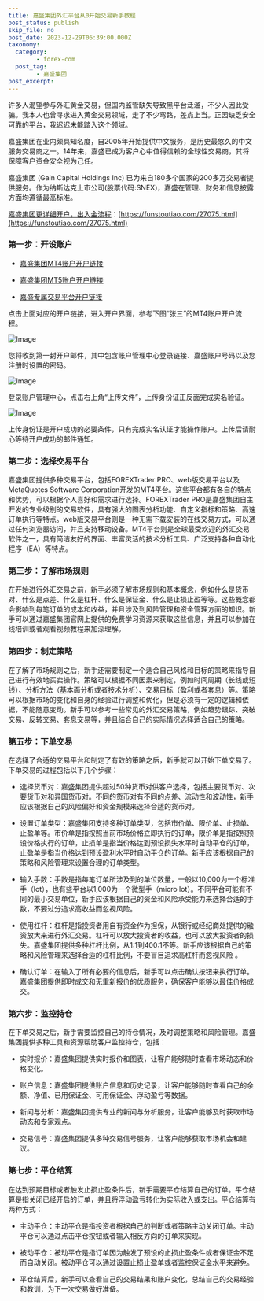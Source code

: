 ```yaml
---
title: 嘉盛集团外汇平台从0开始交易新手教程
post_status: publish
skip_file: no
post_date: 2023-12-29T06:39:00.000Z
taxonomy:
  category:
        - forex-com
  post_tag:
        - 嘉盛集团
post_excerpt: 
---
```

许多人渴望参与外汇黄金交易，但国内监管缺失导致黑平台泛滥，不少人因此受骗。我本人也曾寻求进入黄金交易领域，走了不少弯路，差点上当。正因缺乏安全可靠的平台，我迟迟未能踏入这个领域。

嘉盛集团在业内颇具知名度，自2005年开始提供中文服务，是历史最悠久的中文服务交易商之一。14年来，嘉盛已成为客户心中值得信赖的全球性交易商，其将保障客户资金安全视为己任。

嘉盛集团 (Gain Capital Holdings Inc) 已为来自180多个国家的200多万交易者提供服务。作为纳斯达克上市公司(股票代码:SNEX)，嘉盛在管理、财务和信息披露方面均遵循最高标准。

[嘉盛集团更详细开户，出入金流程](https://funstoutiao.com/27075.html)：[https://funstoutiao.com/27075.html](https://funstoutiao.com/27075.html)

### 第一步：开设账户

* [嘉盛集团MT4账户开户链接](https://s.ssgg.net/jsmt4)

* [嘉盛集团MT5账户开户链接](https://s.ssgg.net/jsmt5)

* [嘉盛专属交易平台开户链接](https://s.ssgg.net/js)

点击上面对应的开户链接，进入开户界面，参考下图“张三”的MT4账户开户流程。

![Image](https://prod-files-secure.s3.us-west-2.amazonaws.com/39ed1227-6d7d-4570-be36-9ccd4a2c4241/7a167aea-686b-400d-af59-4e18eb607a40/640.png?X-Amz-Algorithm=AWS4-HMAC-SHA256&X-Amz-Content-Sha256=UNSIGNED-PAYLOAD&X-Amz-Credential=ASIAZI2LB466XHRHV4MP%2F20251004%2Fus-west-2%2Fs3%2Faws4_request&X-Amz-Date=20251004T161307Z&X-Amz-Expires=3600&X-Amz-Security-Token=IQoJb3JpZ2luX2VjEMj%2F%2F%2F%2F%2F%2F%2F%2F%2F%2FwEaCXVzLXdlc3QtMiJHMEUCIQDx%2FQrTM3355FVs6VSsJJ7ia%2FElXnpk72eG8IZJQHNq5wIgbFg3h%2FXdnowfS%2FN5iBUm99sBcv6b7wi0tPDUmNPmUPYq%2FwMIYRAAGgw2Mzc0MjMxODM4MDUiDLgF0Vc9f%2F6SNDDB%2FircA9nrnKs5b3k4r2jTHE60qMEDlhKCKOMhXND9F9gDiW2ZraIw4dA2NIfrPCakOfILamp43QS3U7ChwIrCJt7ZdUvKwCQOi%2B7%2FaUBhHnmLtZOp6i46vGGLk96TZDttkq7uuiVkpOWfbs2swuv9ocfxKVjHd2kgn8OSdFZJuCTC32ZRTiJzbPaxaJ9IhgNs8cOqK3pYHQifusslnRvYd%2FS0zVssKHQ0H3nVxUzHOrxsrY0Z1Q5sHa5fhcrOxgOhi2kVLSz4krFzQgRFgUkFIvEBqzPvYYNI1njWgT2Ld51jDbfJuHdnni8mLwK02X0HObfpXKjK9bPDDMtwPUvqpHsnuPyKSXBXwMn4dwmOi%2F1fsxOsXkwDnwThqTDAB8dc5k8c2BkiiOBgQSwh6SDMi9ephLyPRuaVh0w4x7DQ71zt%2FI4C3m2sThYWuisLLp8KpRPplkXgfm7tnXSL%2FvFrx%2B%2FquqXuPBA090wWfSFKVyzaRMW6lM9syr1eS%2FXaUtE5u%2FqEz5LHkhfhAmeHzHOlfjlq0N8sLKp775vxt2b7eDzhaC4MY6LmdMCr817Jlet0dkY%2FQ7bDNy7xZr%2FScl8jLs%2B3xZgcGmTtPhE7tpOfyrNoJ%2BsWapGZjMUTkEmfi7xoMIeEhccGOqUBtGgRp7vcn1cZp6EZiVa%2ByokPEO3L4SLZKgO%2FRg9NuN3sDzmTv1Qrth2yMU0aaraqEiu5FpbVSPEglShZ04RRqDUSx7dbmGv%2FoxRacj%2FT6%2F46KzaW2UFqNyvMXS6mv6fWSDifoiPqez6kkJIoA9b4bZC2dJPh3V5%2FleJb8ANgxRMiQRbqCoM%2FT5KgEOSPxeMg%2FoDSEdc0SvAcT1PEJZb8nxGCsHJS&X-Amz-Signature=582855fe8ec92f0aa2f20e418555ecb0b7e927c2ec521e12630e31a5e7ba81de&X-Amz-SignedHeaders=host&x-amz-checksum-mode=ENABLED&x-id=GetObject)

您将收到第一封开户邮件，其中包含账户管理中心登录链接、嘉盛账户号码以及您注册时设置的密码。

![Image](https://prod-files-secure.s3.us-west-2.amazonaws.com/39ed1227-6d7d-4570-be36-9ccd4a2c4241/eaa1c6b3-2877-4284-a0e1-530e222c27fb/image.png?X-Amz-Algorithm=AWS4-HMAC-SHA256&X-Amz-Content-Sha256=UNSIGNED-PAYLOAD&X-Amz-Credential=ASIAZI2LB466XHRHV4MP%2F20251004%2Fus-west-2%2Fs3%2Faws4_request&X-Amz-Date=20251004T161307Z&X-Amz-Expires=3600&X-Amz-Security-Token=IQoJb3JpZ2luX2VjEMj%2F%2F%2F%2F%2F%2F%2F%2F%2F%2FwEaCXVzLXdlc3QtMiJHMEUCIQDx%2FQrTM3355FVs6VSsJJ7ia%2FElXnpk72eG8IZJQHNq5wIgbFg3h%2FXdnowfS%2FN5iBUm99sBcv6b7wi0tPDUmNPmUPYq%2FwMIYRAAGgw2Mzc0MjMxODM4MDUiDLgF0Vc9f%2F6SNDDB%2FircA9nrnKs5b3k4r2jTHE60qMEDlhKCKOMhXND9F9gDiW2ZraIw4dA2NIfrPCakOfILamp43QS3U7ChwIrCJt7ZdUvKwCQOi%2B7%2FaUBhHnmLtZOp6i46vGGLk96TZDttkq7uuiVkpOWfbs2swuv9ocfxKVjHd2kgn8OSdFZJuCTC32ZRTiJzbPaxaJ9IhgNs8cOqK3pYHQifusslnRvYd%2FS0zVssKHQ0H3nVxUzHOrxsrY0Z1Q5sHa5fhcrOxgOhi2kVLSz4krFzQgRFgUkFIvEBqzPvYYNI1njWgT2Ld51jDbfJuHdnni8mLwK02X0HObfpXKjK9bPDDMtwPUvqpHsnuPyKSXBXwMn4dwmOi%2F1fsxOsXkwDnwThqTDAB8dc5k8c2BkiiOBgQSwh6SDMi9ephLyPRuaVh0w4x7DQ71zt%2FI4C3m2sThYWuisLLp8KpRPplkXgfm7tnXSL%2FvFrx%2B%2FquqXuPBA090wWfSFKVyzaRMW6lM9syr1eS%2FXaUtE5u%2FqEz5LHkhfhAmeHzHOlfjlq0N8sLKp775vxt2b7eDzhaC4MY6LmdMCr817Jlet0dkY%2FQ7bDNy7xZr%2FScl8jLs%2B3xZgcGmTtPhE7tpOfyrNoJ%2BsWapGZjMUTkEmfi7xoMIeEhccGOqUBtGgRp7vcn1cZp6EZiVa%2ByokPEO3L4SLZKgO%2FRg9NuN3sDzmTv1Qrth2yMU0aaraqEiu5FpbVSPEglShZ04RRqDUSx7dbmGv%2FoxRacj%2FT6%2F46KzaW2UFqNyvMXS6mv6fWSDifoiPqez6kkJIoA9b4bZC2dJPh3V5%2FleJb8ANgxRMiQRbqCoM%2FT5KgEOSPxeMg%2FoDSEdc0SvAcT1PEJZb8nxGCsHJS&X-Amz-Signature=f02f211cd5a0d6556e8e2d1ccd4ee821582e070e4c343dd9ed63efda73acbb03&X-Amz-SignedHeaders=host&x-amz-checksum-mode=ENABLED&x-id=GetObject)

登录账户管理中心，点击右上角“上传文件”，上传身份证正反面完成实名验证。

![Image](https://prod-files-secure.s3.us-west-2.amazonaws.com/39ed1227-6d7d-4570-be36-9ccd4a2c4241/54090639-09fc-46b4-a135-e0289f707147/image.png?X-Amz-Algorithm=AWS4-HMAC-SHA256&X-Amz-Content-Sha256=UNSIGNED-PAYLOAD&X-Amz-Credential=ASIAZI2LB466XHRHV4MP%2F20251004%2Fus-west-2%2Fs3%2Faws4_request&X-Amz-Date=20251004T161307Z&X-Amz-Expires=3600&X-Amz-Security-Token=IQoJb3JpZ2luX2VjEMj%2F%2F%2F%2F%2F%2F%2F%2F%2F%2FwEaCXVzLXdlc3QtMiJHMEUCIQDx%2FQrTM3355FVs6VSsJJ7ia%2FElXnpk72eG8IZJQHNq5wIgbFg3h%2FXdnowfS%2FN5iBUm99sBcv6b7wi0tPDUmNPmUPYq%2FwMIYRAAGgw2Mzc0MjMxODM4MDUiDLgF0Vc9f%2F6SNDDB%2FircA9nrnKs5b3k4r2jTHE60qMEDlhKCKOMhXND9F9gDiW2ZraIw4dA2NIfrPCakOfILamp43QS3U7ChwIrCJt7ZdUvKwCQOi%2B7%2FaUBhHnmLtZOp6i46vGGLk96TZDttkq7uuiVkpOWfbs2swuv9ocfxKVjHd2kgn8OSdFZJuCTC32ZRTiJzbPaxaJ9IhgNs8cOqK3pYHQifusslnRvYd%2FS0zVssKHQ0H3nVxUzHOrxsrY0Z1Q5sHa5fhcrOxgOhi2kVLSz4krFzQgRFgUkFIvEBqzPvYYNI1njWgT2Ld51jDbfJuHdnni8mLwK02X0HObfpXKjK9bPDDMtwPUvqpHsnuPyKSXBXwMn4dwmOi%2F1fsxOsXkwDnwThqTDAB8dc5k8c2BkiiOBgQSwh6SDMi9ephLyPRuaVh0w4x7DQ71zt%2FI4C3m2sThYWuisLLp8KpRPplkXgfm7tnXSL%2FvFrx%2B%2FquqXuPBA090wWfSFKVyzaRMW6lM9syr1eS%2FXaUtE5u%2FqEz5LHkhfhAmeHzHOlfjlq0N8sLKp775vxt2b7eDzhaC4MY6LmdMCr817Jlet0dkY%2FQ7bDNy7xZr%2FScl8jLs%2B3xZgcGmTtPhE7tpOfyrNoJ%2BsWapGZjMUTkEmfi7xoMIeEhccGOqUBtGgRp7vcn1cZp6EZiVa%2ByokPEO3L4SLZKgO%2FRg9NuN3sDzmTv1Qrth2yMU0aaraqEiu5FpbVSPEglShZ04RRqDUSx7dbmGv%2FoxRacj%2FT6%2F46KzaW2UFqNyvMXS6mv6fWSDifoiPqez6kkJIoA9b4bZC2dJPh3V5%2FleJb8ANgxRMiQRbqCoM%2FT5KgEOSPxeMg%2FoDSEdc0SvAcT1PEJZb8nxGCsHJS&X-Amz-Signature=513007966c3d3afa2a0407976beefa719c7fcf0f828755e5e237c788dd6db1ee&X-Amz-SignedHeaders=host&x-amz-checksum-mode=ENABLED&x-id=GetObject)

上传身份证是开户成功的必要条件，只有完成实名认证才能操作账户。上传后请耐心等待开户成功的邮件通知。

### 第二步：选择交易平台

嘉盛集团提供多种交易平台，包括FOREXTrader PRO、web版交易平台以及MetaQuotes Software Corporation开发的MT4平台。这些平台都有各自的特点和优势，可以根据个人喜好和需求进行选择。FOREXTrader PRO是嘉盛集团自主开发的专业级别的交易软件，具有强大的图表分析功能、自定义指标和策略、高速订单执行等特点。web版交易平台则是一种无需下载安装的在线交易方式，可以通过任何浏览器访问，并且支持移动设备。MT4平台则是全球最受欢迎的外汇交易软件之一，具有简洁友好的界面、丰富灵活的技术分析工具、广泛支持各种自动化程序（EA）等特点。

### 第三步：了解市场规则

在开始进行外汇交易之前，新手必须了解市场规则和基本概念，例如什么是货币对、什么是点差、什么是杠杆、什么是保证金、什么是止损止盈等等。这些概念都会影响到每笔订单的成本和收益，并且涉及到风险管理和资金管理方面的知识。新手可以通过嘉盛集团官网上提供的免费学习资源来获取这些信息，并且可以参加在线培训或者观看视频教程来加深理解。

### 第四步：制定策略

在了解了市场规则之后，新手还需要制定一个适合自己风格和目标的策略来指导自己进行有效地买卖操作。策略可以根据不同因素来制定，例如时间周期（长线或短线）、分析方法（基本面分析或者技术分析）、交易目标（盈利或者套息）等。策略可以根据市场的变化和自身的经验进行调整和优化，但是必须有一定的逻辑和依据，不能随意变动。新手可以参考一些常见的外汇交易策略，例如趋势跟踪、突破交易、反转交易、套息交易等，并且结合自己的实际情况选择适合自己的策略。

### 第五步：下单交易

在选择了合适的交易平台和制定了有效的策略之后，新手就可以开始下单交易了。下单交易的过程包括以下几个步骤：

* 选择货币对：嘉盛集团提供超过50种货币对供客户选择，包括主要货币对、次要货币对和异国货币对。不同的货币对有不同的点差、流动性和波动性，新手应该根据自己的风险偏好和资金规模来选择合适的货币对。

* 设置订单类型：嘉盛集团支持多种订单类型，包括市价单、限价单、止损单、止盈单等。市价单是指按照当前市场价格立即执行的订单，限价单是指按照预设价格执行的订单，止损单是指当价格达到预设损失水平时自动平仓的订单，止盈单是指当价格达到预设盈利水平时自动平仓的订单。新手应该根据自己的策略和风险管理来设置合理的订单类型。

* 输入手数：手数是指每笔订单所涉及到的单位数量，一般以10,000为一个标准手（lot），也有些平台以1,000为一个微型手（micro lot）。不同平台可能有不同的最小交易单位，新手应该根据自己的资金和风险承受能力来选择合适的手数，不要过分追求高收益而忽视风险。

* 使用杠杆：杠杆是指投资者用自有资金作为担保，从银行或经纪商处提供的融资放大来进行外汇交易。杠杆可以放大投资者的收益，也可以放大投资者的损失。嘉盛集团提供多种杠杆比例，从1:1到400:1不等。新手应该根据自己的策略和风险管理来选择合适的杠杆比例，不要盲目追求高杠杆而忽视风险 。

* 确认订单：在输入了所有必要的信息后，新手可以点击确认按钮来执行订单。嘉盛集团提供即时成交和无重新报价的优质服务，确保客户能够以最佳价格成交。

### 第六步：监控持仓

在下单交易之后，新手需要监控自己的持仓情况，及时调整策略和风险管理。嘉盛集团提供多种工具和资源帮助客户监控持仓，包括：

* 实时报价：嘉盛集团提供实时报价和图表，让客户能够随时查看市场动态和价格变化。

* 账户信息：嘉盛集团提供账户信息和历史记录，让客户能够随时查看自己的余额、净值、已用保证金、可用保证金、浮动盈亏等数据。

* 新闻与分析：嘉盛集团提供专业的新闻与分析服务，让客户能够及时获取市场动态和专家观点。

* 交易信号：嘉盛集团提供多种交易信号服务，让客户能够获取市场机会和建议。

### 第七步：平仓结算

在达到预期目标或者触发止损止盈条件后，新手需要平仓结算自己的订单。平仓结算是指关闭已经开启的订单，并且将浮动盈亏转化为实际收入或支出。平仓结算有两种方式：

* 主动平仓：主动平仓是指投资者根据自己的判断或者策略主动关闭订单。主动平仓可以通过点击平仓按钮或者输入相反方向的订单来实现。

* 被动平仓：被动平仓是指订单因为触发了预设的止损止盈条件或者保证金不足而自动关闭。被动平仓可以通过设置止损止盈单或者监控保证金水平来避免。

* 平仓结算后，新手可以查看自己的交易结果和账户变化，总结自己的交易经验和教训，为下一次交易做好准备。